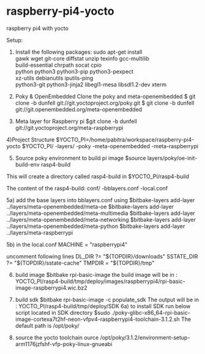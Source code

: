 # raspberry-pi4-yocto
raspberry pi4 with yocto

Setup:
1) Install the following packages:
sudo apt-get install \
     gawk wget git-core diffstat unzip texinfo gcc-multilib \
     build-essential chrpath socat cpio \
     python python3 python3-pip python3-pexpect \
     xz-utils debianutils iputils-ping \
     python3-git python3-jinja2 libegl1-mesa libsdl1.2-dev xterm

2) Poky & OpenEmbedded
Clone the poky and meta-openembedded
$ git clone -b dunfell git://git.yoctoproject.org/poky.git
$ git clone -b dunfell git://git.openembedded.org/meta-openembedded    

3) Meta layer for Raspberry pi
$git clone -b dunfell git://git.yoctoproject.org/meta-raspberrypi

4)Project Structure
$YOCTO_PI=/home/pabitra/workspace/raspberry-pi4-yocto
$YOCTO_PI/
    -layers/
        -poky
        -meta-openembedded
        -meta-raspberrypi

5) Source poky environment to build pi image
$source layers/poky/oe-init-build-env rasp4-build

This will create a directory called rasp4-build in $YOCTO_PI/rasp4-build

The content of the rasp4-build:
conf/
    -bblayers.conf
    -local.conf

5a) add the base layers into bblayers.conf using 
$bitbake-layers add-layer ../layers/meta-openembedded/meta-oe
$bitbake-layers add-layer ../layers/meta-openembedded/meta-multimedia
$bitbake-layers add-layer ../layers/meta-openembedded/meta-networking
$bitbake-layers add-layer ../layers/meta-openembedded/meta-python
$bitbake-layers add-layer ../layers/meta-raspberrypi

5b) in the local.conf 
MACHINE = "raspberrypi4"

uncomment following lines
DL_DIR ?= "${TOPDIR}/downloads"
SSTATE_DIR ?= "${TOPDIR}/sstate-cache"
TMPDIR = "${TOPDIR}/tmp"

6) build image
$bitbake rpi-basic-image
the build image will be in :
YOCTO_PI/rasp4-build/tmp/deploy/images/raspberrypi4/rpi-basic-image-raspberrypi4.wic.bz2
6) build sdk
$bitbake rpi-basic-image -c populate_sdk
The output will be in :
YOCTO_PI/rasp4-build/tmp/deploy/SDK
6a) to install SDK run below script located in SDK directory
$sudo ./poky-glibc-x86_64-rpi-basic-image-cortexa7t2hf-neon-vfpv4-raspberrypi4-toolchain-3.1.2.sh
The default path is /opt/poky/

7) source the yocto toolchain
ource /opt/poky/3.1.2/environment-setup-arm1176jzfshf-vfp-poky-linux-gnueabi 

